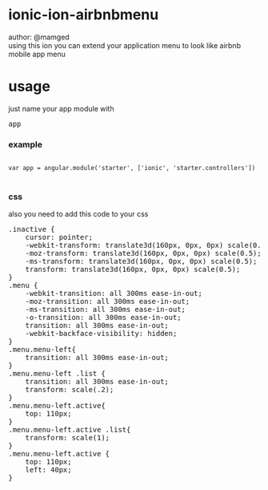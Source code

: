 ionic-ion-airbnbmenu
====================
author: @mamged<br>
using this ion you can extend your application menu to look like airbnb mobile app menu<br>
<h1>usage</h1>
just name your app module with <pre>app</pre>
<h3>example</h3>
<code>
var app = angular.module('starter', ['ionic', 'starter.controllers'])
</code><br>
<h3>css</h3>
also you need to add this code to your css<br>
<pre>
.inactive {
    cursor: pointer;
    -webkit-transform: translate3d(160px, 0px, 0px) scale(0.5);
    -moz-transform: translate3d(160px, 0px, 0px) scale(0.5);
    -ms-transform: translate3d(160px, 0px, 0px) scale(0.5);
    transform: translate3d(160px, 0px, 0px) scale(0.5);
}
.menu {
    -webkit-transition: all 300ms ease-in-out;
    -moz-transition: all 300ms ease-in-out;
    -ms-transition: all 300ms ease-in-out;
    -o-transition: all 300ms ease-in-out;
    transition: all 300ms ease-in-out;
    -webkit-backface-visibility: hidden;
}
.menu.menu-left{
	transition: all 300ms ease-in-out;
}
.menu.menu-left .list {
    transition: all 300ms ease-in-out;
    transform: scale(.2);
}
.menu.menu-left.active{
	top: 110px;
}
.menu.menu-left.active .list{
	transform: scale(1);
}
.menu.menu-left.active {
    top: 110px;
    left: 40px;
}
</pre>
